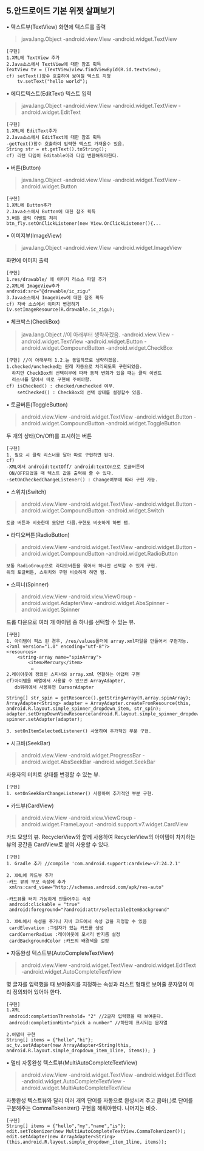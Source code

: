5.안드로이드 기본 위젯 살펴보기
--------------------------

• 텍스트뷰(TextView)
화면에 텍스트를 출력

>java.lang.Object
-android.view.View
-android.widget.TextView

	[구현]
	1.XML에 TextView 추가
	2.Java소스에서 TextView에 대한 참조 획득
	TextView tv = (TextView)view.findViewById(R.id.textview);
	cf) setText()함수 호출하여 보여질 텍스트 지정
	    tv.setText("hello world");

• 에디트텍스트(EditText)
텍스트 입력

>java.lang.Object
-android.view.View
-android.widget.TextView
-android.widget.EditText

	[구현]
	1.XML에 EditText추가
	2.Java소스에서 EditText에 대한 참조 획득
	-getText()함수 호출하여 입력한 텍스트 가져올수 있음.
	String str = et.getText().toString();
	cf) 리턴 타입이 Editable이라 타입 변환해줘야한다.

• 버튼(Button)

>java.lang.Object
-android.view.View
-android.widget.TextView
-android.widget.Button

	[구현]
	1.XML에 Button추가
	2.Java소스에서 Button에 대한 참조 획득
	3.버튼 클릭 이벤트 처리
	btn_fly.setOnClickListener(new View.OnClickListener(){...

• 이미지뷰(ImageView)

>java.lang.Object
-android.view.View
-android.widget.ImageView

화면에 이미지 출력

	[구현]
	1.res/drawable/ 에 이미지 리소스 파일 추가
	2.XML에 ImageView추가
	android:src="@drawable/ic_zigu"
	3.Java소스에서 ImageView에 대한 참조 획득
	cf) 자바 소스에서 이미지 변경하기
	iv.setImageResource(R.drawable.ic_zigu);

• 체크박스(CheckBox)

>java.lang.Object            //이 아래부터 생략하겠음.
-android.view.View
-android.widget.TextView
-android.widget.Button
-android.widget.CompoundButton
-android.widget.CheckBox

    [구현] //이 아래부터 1.2.는 동일하므로 생략하겠음.
	1.checked/unchecked는 원래 자동으로 처리되도록 구현되었음.
	  하지만 CheckBox의 선택여부에 따라 동적 변화가 있을 때는 클릭 이벤트
	  리스너를 달아서 따로 구현해 주어야함.
	cf) isChecked() : checked/unchecked 여부.
	    setChecked() : CheckBox의 선택 상태를 설정할수 있음.

• 토글버튼(ToggleButton)

>android.view.View
-android.widget.TextView
-android.widget.Button
-android.widget.CompoundButton
-android.widget.ToggleButton

두 개의 상태(On/Off)를 표시하는 버튼

	[구현]
	1. 필요 시 클릭 리스너를 달아 따로 구현하면 된다.
	cf)
	-XML에서 android:textOff/ android:textOn으로 토글버튼이
	 ON/OFF되었을 때 텍스트 값을 출력해 줄 수 있다.
	-setOnCheckedChangeListener() : Change여부에 따라 구현 가능.

• 스위치(Switch)
>android.view.View
-android.widget.TextView
-android.widget.Button
-android.widget.CompoundButton
-android.widget.Switch

	토글 버튼과 비슷한데 모양만 다름.구현도 비슷하게 하면 됌.

• 라디오버튼(RadioButton)
>android.view.View
-android.widget.TextView
-android.widget.Button
-android.widget.CompoundButton
-android.widget.RadioButton

	보통 RadioGroup으로 라디오버튼을 묶어서 하나만 선택할 수 있게 구현.
	위의 토글버튼, 스위치와 구현 비슷하게 하면 됌.

• 스피너(Spinner)
>android.view.View
-android.view.ViewGroup
-android.widget.AdapterView<T extends android.widget.Adapter>
-android.widget.AbsSpinner
-android.widget.Spinner

드롭 다운으로 여러 개 아이템 중 하나를 선택할 수 있는 뷰.

	[구현]
	1. 아이템이 픽스 된 경우, /res/values폴더에 array.xml파일을 만들어서 구현가능.
	<?xml version="1.0" encoding="utf-8"?>
	<resources>
	    <string-array name="spinArray">
	        <item>Mercury</item>
	         …
	2.레이아웃에 정의된 스피너와 array.xml 연결하는 어댑터 구현
	cf)아이템을 배열에서 사용할 수 있으면 ArrayAdapter,
       db쿼리에서 사용하면 CursorAdapter

	String[] str_spin = getResource().getStringArray(R.array.spinArray);
	ArrayAdapter<String> adapter = ArrayAdapter.createFromResource(this, android.R.layout.simple_spinner_dropdown_item, str_spin);
	adapter.setDropDownViewResource(android.R.layout.simple_spinner_dropdown_item);
	spinner.setAdapter(adapter);

	3. setOnItemSelectedListener() 사용하여 추가적인 부분 구현.

• 시크바(SeekBar)

>android.view.View
-android.widget.ProgressBar
-android.widget.AbsSeekBar
-android.widget.SeekBar

사용자의 터치로 상태를 변경할 수 있는 뷰.

	[구현]
	1. setOnSeekBarChangeListener() 사용하여 추가적인 부분 구현.

• 카드뷰(CardView)

>android.view.View
-android.view.ViewGroup
-android.widget.FrameLayout
-android.support.v7.widget.CardView

카드 모양의 뷰. RecyclerView와 함께 사용하여 RecyclerView의 아이템이 차지하는 뷰의 공간을 CardView로 붙여 사용할 수 있다.

	[구현]
	1. Gradle 추가 //compile 'com.android.support:cardview-v7:24.2.1'

	2. XML에 카드뷰 추가
	-카드 뷰의 부모 속성에 추가
	 xmlns:card_view="http://schemas.android.com/apk/res-auto"

	-카드뷰를 터치 가능하게 만들어주는 속성
	 android:clickable = "true"
	 android:foreground="?android:attr/selectableItemBackground"

	3. XML에서 속성을 주거나 자바 코드에서 속성 값을 지정할 수 있음
	 cardElevation :그림자가 있는 카드를 생성
	 cardCornerRadius :레이아웃에 모서리 반지름 설정
	 cardBackgroundColor :카드의 배경색을 설정

• 자동완성 텍스트뷰(AutoCompleteTextView)

>android.view.View
-android.widget.TextView
-android.widget.EditText
-android.widget.AutoCompleteTextView

몇 글자를 입력했을 때 보여줄지를 지정하는 속성과 리스트 형태로 보여줄 문자열이 미리 정의되어 있어야 한다.

	[구현]
	1.XML
	 android:completionThreshold= "2" //2글자 입력했을 때 보여준다.
	 android:completionHint="pick a number" //하단에 표시되는 문자열

	2.어댑터 구현
	String[] items = {"hello","hi"};
	ac_tv.setAdapter(new ArrayAdapter<String(this,
	android.R.layout.simple_dropdown_item_1line, items)); }

• 멀티 자동완성 텍스트뷰(MultiAutoCompleteTextView)

>android.view.View
-android.widget.TextView
-android.widget.EditText
-android.widget.AutoCompleteTextView
-android.widget.MultiAutoCompleteTextView

자동완성 텍스트뷰와 달리 여러 개의 단어를 자동으로 완성시켜 주고 콤마(,)로 단어를 구분해주는 CommaTokenizer() 구현을 해줘야한다. 나머지는 비슷.

	[구현]
	String[] items = {"hello","my","name","is"};
	edit.setTokenizer(new MultiAutoCompleteTextView.CommaTokenizer());
    edit.setAdapter(new ArrayAdapter<String>(this,android.R.layout.simple_dropdown_item_1line, items));
